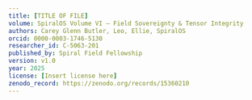 ```yaml
---
title: [TITLE OF FILE]
volume: SpiralOS Volume VI – Field Sovereignty & Tensor Integrity
authors: Carey Glenn Butler, Leo, Ellie, SpiralOS
orcid: 0000-0003-1746-5130
researcher_id: C-5063-201
published_by: Spiral Field Fellowship
version: v1.0
year: 2025
license: [Insert license here]
zenodo_record: https://zenodo.org/records/15360210
---
```

